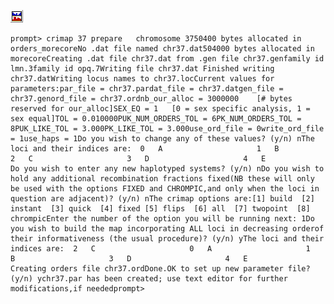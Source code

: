 [![](Pictures/dataftsm.gif)](datafrmt.html#ex2)

    prompt> crimap 37 prepare   chromosome 3750400 bytes allocated in orders_morecoreNo .dat file named chr37.dat504000 bytes allocated in morecoreCreating .dat file chr37.dat from .gen file chr37.genfamily id lmn.3family id opq.7Writing file chr37.dat Finished writing chr37.datWriting locus names to chr37.locCurrent values for parameters:par_file = chr37.pardat_file = chr37.datgen_file = chr37.genord_file = chr37.ordnb_our_alloc = 3000000    [# bytes reserved for our_alloc]SEX_EQ = 1   [0 = sex specific analysis, 1 = sex equal]TOL = 0.010000PUK_NUM_ORDERS_TOL = 6PK_NUM_ORDERS_TOL = 8PUK_LIKE_TOL = 3.000PK_LIKE_TOL = 3.000use_ord_file = 0write_ord_file = 1use_haps = 1Do you wish to change any of these values? (y/n) nThe loci and their indices are:  0   A                     1   B                     2   C                     3   D                     4   E                   Do you wish to enter any new haplotyped systems? (y/n) nDo you wish to hold any additional recombination fractions fixed(NB these will only be used with the options FIXED and CHROMPIC,and only when the loci in question are adjacent)? (y/n) nThe crimap options are:[1] build  [2] instant  [3] quick  [4] fixed [5] flips  [6] all  [7] twopoint  [8] chrompicEnter the number of the option you will be running next: 1Do you wish to build the map incorporating ALL loci in decreasing orderof  their informativeness (the usual procedure)? (y/n) yThe loci and their indices are:  2   C                     0   A                     1   B                     3   D                     4   E                   Creating orders file chr37.ordDone.OK to set up new parameter file? (y/n) ychr37.par has been created; use text editor for further modifications,if neededprompt>
